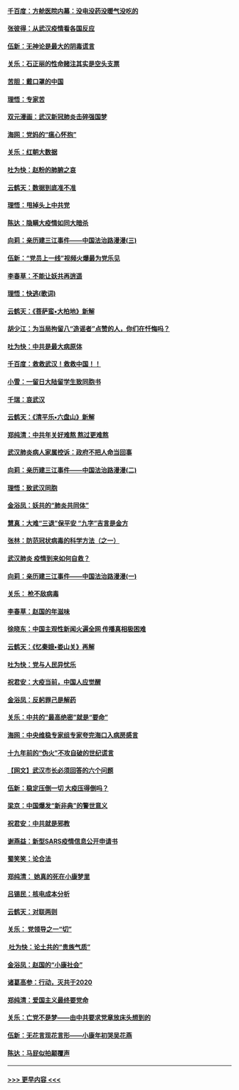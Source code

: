 #### [千百度：方舱医院内幕：没电没药没暖气没吃的](../pages/nsc993/n11850211.md?t=02071511) 
#### [张彼得：从武汉疫情看各国反应](../pages/nsc993/n11850102.md?t=02071511) 
#### [伍新：无神论是最大的阴毒谎言](../pages/nsc993/n11846129.md?t=02071511) 
#### [关乐：石正丽的性命赌注其实是空头支票](../pages/nsc993/n11846109.md?t=02071511) 
#### [苦胆：戴口罩的中国](../pages/nsc993/n11845576.md?t=02071511) 
#### [理悟：专家苦](../pages/nsc993/n11845564.md?t=02071511) 
#### [双元漫画：武汉新冠肺炎击碎强国梦](../pages/nsc993/n11843320.md?t=02071511) 
#### [海网：党妈的“瘟心怀抱”](../pages/nsc993/n11840740.md?t=02071511) 
#### [关乐：红朝大数据](../pages/nsc993/n11840675.md?t=02071511) 
#### [吐为快：赵粉的肺腑之哀](../pages/nsc993/n11840618.md?t=02071511) 
#### [云鹤天：数据到底准不准](../pages/nsc993/n11840325.md?t=02071511) 
#### [理悟：甩掉头上中共党](../pages/nsc993/n11838826.md?t=02071511) 
#### [陈达：隐瞒大疫情如同大暗杀](../pages/nsc993/n11838771.md?t=02071511) 
#### [向莉：亲历建三江事件——中国法治路漫漫(三)](../pages/nsc993/n11831825.md?t=02071511) 
#### [伍新：“党员上一线”视频火爆最为党乐见](../pages/nsc993/n11838200.md?t=02071511) 
#### [李春草：不能让妖共再逍遥](../pages/nsc993/n11838102.md?t=02071511) 
#### [理悟：快逃(歌词)](../pages/nsc993/n11838083.md?t=02071511) 
#### [云鹤天：《菩萨蛮▪大柏地》新解](../pages/nsc993/n11838059.md?t=02071511) 
#### [胡少江：为当局拘留八“造谣者”点赞的人，你们在忏悔吗？](../pages/nsc993/n11836801.md?t=02071511) 
#### [吐为快：中共是最大病原体](../pages/nsc993/n11836748.md?t=02071511) 
#### [千百度：救救武汉！救救中国！！](../pages/nsc993/n11836145.md?t=02071511) 
#### [小雪：一留日大陆留学生致同胞书](../pages/nsc993/n11834624.md?t=02071511) 
#### [千瑞：哀武汉](../pages/nsc993/n11833647.md?t=02071511) 
#### [云鹤天：《清平乐▪六盘山》新解](../pages/nsc993/n11833611.md?t=02071511) 
#### [郑纯清：中共年关好难熬 熬过更难熬](../pages/nsc993/n11833489.md?t=02071511) 
#### [武汉肺炎病人家属控诉：政府不把人命当回事](../pages/nsc993/n11833205.md?t=02071511) 
#### [向莉：亲历建三江事件——中国法治路漫漫(二)](../pages/nsc993/n11829102.md?t=02071511) 
#### [理悟：致武汉同胞](../pages/nsc993/n11831522.md?t=02071511) 
#### [金浴凤：妖共的“肺炎共同体”](../pages/nsc993/n11829448.md?t=02071511) 
#### [慧真：大难“三退”保平安 “九字”吉言是金方](../pages/nsc993/n11829501.md?t=02071511) 
#### [张林：防范冠状病毒的科学方法（之一）](../pages/nsc993/n11828618.md?t=02071511) 
#### [武汉肺炎 疫情到来如何自救？](../pages/nsc993/n11827632.md?t=02071511) 
#### [向莉：亲历建三江事件——中国法治路漫漫(一)](../pages/nsc993/n11827190.md?t=02071511) 
#### [关乐： 枪不敌病毒](../pages/nsc993/n11826746.md?t=02071511) 
#### [李春草：赵国的年滋味](../pages/nsc993/n11826321.md?t=02071511) 
#### [徐晓东：中国主观性新闻火遍全网 传播真相极困难](../pages/nsc993/n11826508.md?t=02071511) 
#### [云鹤天：《忆秦娥▪娄山关》再解](../pages/nsc993/n11824682.md?t=02071511) 
#### [吐为快：党与人民异忧乐](../pages/nsc993/n11824660.md?t=02071511) 
#### [祝君安：大疫当前，中国人应觉醒](../pages/nsc993/n11821946.md?t=02071511) 
#### [金浴凤：反躬罪己是解药](../pages/nsc993/n11820280.md?t=02071511) 
#### [关乐：中共的“最高绝密”就是“要命”](../pages/nsc993/n11816946.md?t=02071511) 
#### [海网：中央维稳专家组专家夸完海口入病房感言](../pages/nsc993/n11815138.md?t=02071511) 
#### [十九年前的“伪火”不攻自破的世纪谎言](../pages/nsc993/n11813238.md?t=02071511) 
#### [【网文】武汉市长必须回答的六个问题](../pages/nsc993/n11813848.md?t=02071511) 
#### [伍新：稳定压倒一切 大疫压得倒吗？](../pages/nsc993/n11812634.md?t=02071511) 
#### [梁京：中国爆发“新非典”的警世意义](../pages/nsc993/n11812554.md?t=02071511) 
#### [祝君安：中共就是邪教](../pages/nsc993/n11812431.md?t=02071511) 
#### [谢燕益：新型SARS疫情信息公开申请书](../pages/nsc993/n11808840.md?t=02071511) 
#### [蜀笑笑：论合法](../pages/nsc993/n11808064.md?t=02071511) 
#### [郑纯清： 她真的死在小康梦里](../pages/nsc993/n11806623.md?t=02071511) 
#### [吕锡民：核电成本分析](../pages/nsc993/n11806284.md?t=02071511) 
#### [云鹤天：对联两则](../pages/nsc993/n11805957.md?t=02071511) 
#### [关乐： 党领导之一“切”](../pages/nsc993/n11804505.md?t=02071511) 
#### [ 吐为快：论土共的“贵族气质”](../pages/nsc993/n11804490.md?t=02071511) 
#### [金浴凤：赵国的“小康社会”](../pages/nsc993/n11804452.md?t=02071511) 
#### [诸葛高参：行动，灭共于2020](../pages/nsc993/n11804120.md?t=02071511) 
#### [郑纯清：爱国主义最终要党命](../pages/nsc993/n11802197.md?t=02071511) 
#### [关乐：亡党不是梦——由中共要求党章放床头想到的](../pages/nsc993/n11802156.md?t=02071511) 
#### [伍新：无花言现花言形——小康年初哭吴花燕](../pages/nsc993/n11800044.md?t=02071511) 
#### [陈达：马屁似拍颠覆声](../pages/nsc993/n11800010.md?t=02071511) 

----
#### [ >>> 更早内容 <<< ](../indexes/nsc993-earlier.md)
